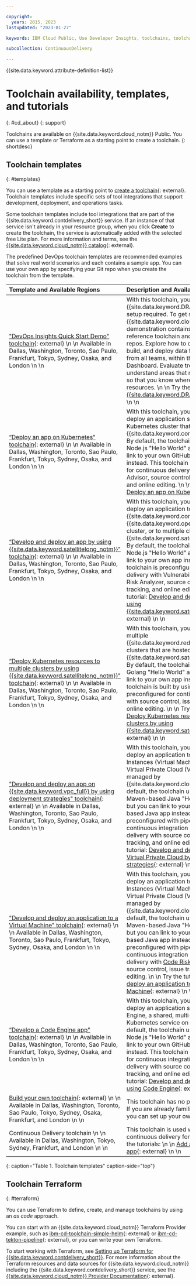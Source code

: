 ```yaml
---

copyright:
  years: 2015, 2023
lastupdated: "2023-01-27"

keywords: IBM Cloud Public, Use Developer Insights, toolchains, toolchain templates, toolchain tutorials, available regions, tools, Terraform 

subcollection: ContinuousDelivery

---
```


{{site.data.keyword.attribute-definition-list}}


# Toolchain availability, templates, and tutorials  
{: #cd_about}
{: support}

Toolchains are available on {{site.data.keyword.cloud_notm}} Public. You can use a template or Terraform as a starting point to create a toolchain.
{: shortdesc}

## Toolchain templates
{: #templates}

You can use a template as a starting point to [create a toolchain](https://cloud.ibm.com/devops/create){: external}. Toolchain templates include specific sets of tool integrations that support development, deployment, and operations tasks.

Some toolchain templates include tool integrations that are part of the {{site.data.keyword.contdelivery_short}} service. If an instance of that service isn't already in your resource group, when you click **Create** to create the toolchain, the service is automatically added with the selected free Lite plan. For more information and terms, see the [{{site.data.keyword.cloud_notm}} catalog](https://cloud.ibm.com/catalog/services/continuous-delivery/){: external}.

The predefined DevOps toolchain templates are recommended examples that solve real world scenarios and each contains a sample app. You can use your own app by specifying your Git repo when you create the toolchain from the template.

|Template and Available Regions |Description and Available Tutorials	|Included Tools |
|:----------|:------------------------------|:------------------|
|["DevOps Insights Quick Start Demo" toolchain](https://cloud.ibm.com/devops/setup/deploy?repository=https%3A%2F%2Fgithub.com%2Fdevops-insights%2FDevOpsInsights_Demo_Toolchain_Template){: external}  \n  \n  Available in Dallas, Washington, Toronto, Sao Paulo, Frankfurt, Tokyo, Sydney, Osaka, and London  \n  \n 		|With this toolchain, you can explore {{site.data.keyword.DRA_short}}, with no setup required. To get started, log in to {{site.data.keyword.cloud_notm}}. This demonstration contains data from a reference toolchain and three GitHub repos. Explore how to organize, test, build, and deploy data for all applications, from all teams, within the Quality Dashboard. Evaluate trends and understand areas that need improvements so that you know where to focus your resources.  \n  \n Try the tutorial: [Explore {{site.data.keyword.DRA_full}}](https://www.ibm.com/cloud/architecture/tutorials/explore-ibm-cloud-devops-insights){: external}  \n  \n   		|GitHub and Issues  \n  \n {{site.data.keyword.DRA_full}}  \n  \n 		|
|[“Deploy an app on Kubernetes" toolchain](https://cloud.ibm.com/devops/setup/deploy?repository=https://github.com/open-toolchain/secure-app-toolchain){: external}  \n  \n Available in Dallas, Washington, Toronto, Sao Paulo, Frankfurt, Tokyo, Sydney, Osaka, and London  \n  \n  		|With this toolchain, you can develop, and deploy an application securely into a Kubernetes cluster that is managed by the {{site.data.keyword.containerlong_notm}}. By default, the toolchain uses a sample Node.js "Hello World" app, but you can link to your own GitHub repository instead. This toolchain is preconfigured for continuous delivery with Vulnerability Advisor, source control, issue tracking, and online editing.  \n  \n  Try the tutorial: [Deploy an app on Kubernetes](/docs/ContinuousDelivery?topic=ContinuousDelivery-tutorial-cd-kubernetes)  \n  \n   		|{{site.data.keyword.deliverypipeline}}  \n  \n GitHub and Issues  \n  \n {{site.data.keyword.containerlong_notm}} (Kubernetes cluster)  \n  \n 			|
|[“Develop and deploy an app by using {{site.data.keyword.satellitelong_notm}}" toolchain](https://cloud.ibm.com/devops/setup/deploy?repository=https://github.com/open-toolchain/secure-app-toolchain){: external}  \n  \n Available in Dallas, Washington, Toronto, Sao Paulo, Frankfurt, Tokyo, Sydney, Osaka, and London  \n  \n  		|With this toolchain, you can develop and deploy an application to a single {{site.data.keyword.containerlong}}, a {{site.data.keyword.openshiftlong}} cluster, or to multiple clusters by using {{site.data.keyword.satellitelong_notm}}. By default, the toolchain uses a sample Node.js "Hello World" app, but you can link to your own app instead. This toolchain is preconfigured for continuous delivery with Vulnerability Advisor, Code Risk Analyzer, source control, issue tracking, and online editing.  \n  \n  Try the tutorial: [Develop and deploy an app by using {{site.data.keyword.satellitelong_notm}}](/docs/ContinuousDelivery?topic=ContinuousDelivery-tutorial-cd-satellite){: external}  \n  \n   		|{{site.data.keyword.deliverypipeline}}  \n  \n {{site.data.keyword.gitrepos}}  \n  \n IBM Secrets Manager   \n  \n {{site.data.keyword.DRA_full}}  \n  \n 			|
|[“Deploy Kubernetes resources to multiple clusters by using {{site.data.keyword.satellitelong_notm}}" toolchain](https://cloud.ibm.com/devops/setup/deploy?repository=https://github.com/open-toolchain/satellite-cd-toolchain){: external}  \n  \n Available in Dallas, Washington, Toronto, Sao Paulo, Frankfurt, Tokyo, Sydney, Osaka, and London  \n  \n  		|With this toolchain, you can deploy to multiple {{site.data.keyword.redhat_openshift_full}} clusters that are hosted on {{site.data.keyword.satellitelong_notm}}. By default, the toolchain uses a sample Golang "Hello World" app, but you can link to your own app instead. This toolchain is built by using Tekton and is preconfigured for continuous delivery with source control, issue tracking, and online editing.  \n  \n  Try the tutorial: [Deploy Kubernetes resources to multiple clusters by using {{site.data.keyword.satellitelong_notm}}](/docs/ContinuousDelivery?topic=ContinuousDelivery-tutorial-cd-only-satellite){: external}  \n  \n   		|{{site.data.keyword.deliverypipeline}}  \n  \n {{site.data.keyword.gitrepos}}  \n  \n 			|
|["Develop and deploy an app on {{site.data.keyword.vpc_full}} by using deployment strategies" toolchain](http://cloud.ibm.com/devops/setup/deploy?repository=https://github.com/open-toolchain/simple-vsi-toolchain){: external}  \n  \n Available in Dallas, Washington, Toronto, Sao Paulo, Frankfurt, Tokyo, Sydney, Osaka, and London  \n  \n  		|With this toolchain, you can develop and deploy an application to Virtual Server Instances (Virtual Machine) within your Virtual Private Cloud (VPC) that is managed by {{site.data.keyword.cloud_notm}}. By default, the toolchain uses a sample Maven-based Java "Hello World" app, but you can link to your own Maven-based Java app instead. This toolchain is preconfigured with pipelines for continuous integration and continuous delivery with source control, issue tracking, and online editing.  \n  \n  Try the tutorial: [Develop and deploy an app on Virtual Private Cloud by using deployment strategies](/docs/ContinuousDelivery?topic=ContinuousDelivery-tutorial-cd-vpc){: external}  \n  \n   		|{{site.data.keyword.cos_full_notm}} bucket  \n  \n  {{site.data.keyword.deliverypipeline}}  \n  \n  {{site.data.keyword.DRA_full}}  \n  \n  {{site.data.keyword.gitrepos}}  \n  \n Secrets Manager   \n  \n 			|
|["Develop and deploy an application to a Virtual Machine" toolchain](https://cloud.ibm.com/devops/setup/deploy?repository=https%3A%2F%2Fgithub.com%2Fopen-toolchain%2Fsimple-vsi-toolchain){: external}  \n  \n Available in Dallas, Washington, Toronto, Sao Paulo, Frankfurt, Tokyo, Sydney, Osaka, and London  \n  \n  		|With this toolchain, you can develop and deploy an application to Virtual Server Instances (Virtual Machine) within your Virtual Private Cloud (VPC) that is managed by {{site.data.keyword.cloud_notm}}. By default, the toolchain uses a sample Maven-based Java "Hello World" app, but you can link to your own Maven-based Java app instead. This toolchain is preconfigured with pipelines for continuous integration and continuous delivery with [Code Risk Analyzer (CRA)](/docs/code-risk-analyzer-cli-plugin?topic=code-risk-analyzer-cli-plugin-cra-cli-plugin), source control, issue tracking, and online editing.  \n  \n  Try the tutorial: [Develop and deploy an application to a Virtual Machine](/docs/ContinuousDelivery?topic=ContinuousDelivery-tutorial-cd-vsi){: external}  \n  \n   		|{{site.data.keyword.cos_full_notm}} bucket  \n  \n  {{site.data.keyword.deliverypipeline}}  \n  \n  {{site.data.keyword.DRA_full}}  \n  \n  {{site.data.keyword.gitrepos}}  \n  \n Secrets Manager   \n  \n 			|
|[“Develop a Code Engine app" toolchain](http://cloud.ibm.com/devops/setup/deploy?repository=https%3A%2F%2Fgithub.com%2Fopen-toolchain%2Fcode-engine-toolchain){: external}  \n  \n Available in Dallas, Washington, Toronto, Sao Paulo, Frankfurt, Tokyo, Sydney, Osaka, and London  \n  \n  		|With this toolchain, you can develop and deploy an application securely into Code Engine, a shared, multi-tenant Kubernetes service on IBM Cloud. By default, the toolchain uses a sample Node.js "Hello World" app, but you can link to your own GitHub repository instead. This toolchain is preconfigured for continuous integration, continuous delivery with source control, issue tracking, and online editing.  \n  \n  Try the tutorial: [Develop and deploy an app by using Code Engine](https://cloud.ibm.com/docs/ContinuousDelivery?topic=ContinuousDelivery-tutorial-cd-code-engine){: external}  \n  \n   		|{{site.data.keyword.deliverypipeline}}  \n  \n {{site.data.keyword.gitrepos}}  \n  \n {{site.data.keyword.codeenginefull}}   \n  \n 			|
|[Build your own toolchain](https://cloud.ibm.com/devops/setup/deploy?repository=https%3A%2F%2Fgithub.com%2Fopen-toolchain%2Fempty-toolchain){: external}  \n  \n Available in Dallas, Washington, Toronto, Sao Paulo, Tokyo, Sydney, Osaka, Frankfurt, and London  \n  \n 		|This toolchain has no preconfigured tools. If you are already familiar with toolchains, you can set up your own toolchain.  \n  \n  		|None		|
|Continuous Delivery toolchain  \n   \n Available in Dallas, Washington, Tokyo, Sydney, Frankfurt, and London  \n  \n 		|This toolchain is used when you enable continuous delivery for an app.  \n  \n Try the tutorials:  \n  \n [Add a toolchain to an app](https://www.ibm.com/cloud/architecture/tutorials/add-a-toolchain-to-an-app){: external}  \n  \n |{{site.data.keyword.deliverypipeline}}  \n  \n GitHub and Issues  \n  \n {{site.data.keyword.cloud_notm}}  \n  \n 		|
{: caption="Table 1. Toolchain templates" caption-side="top"}

## Toolchain Terraform
{: #terraform}

You can use Terraform to define, create, and manage toolchains by using an *as code* approach.

You can start with an {{site.data.keyword.cloud_notm}} Terraform Provider example, such as [ibm-cd-toolchain-simple-helm](https://github.com/IBM-Cloud/terraform-provider-ibm/tree/master/examples/ibm-cd-toolchain-simple-helm){: external} or [ibm-cd-tekton-pipeline](https://github.com/IBM-Cloud/terraform-provider-ibm/tree/master/examples/ibm-cd-tekton-pipeline){: external}, or you can write your own Terraform. 

To start working with Terraform, see [Setting up Terraform for {{site.data.keyword.contdelivery_short}}](/docs/ContinuousDelivery?topic=ContinuousDelivery-terraform-setup). For more information about the Terraform resources and data sources for {{site.data.keyword.cloud_notm}} including the {{site.data.keyword.contdelivery_short}} service, see the [{{site.data.keyword.cloud_notm}} Provider Documentation](https://registry.terraform.io/providers/IBM-Cloud/ibm/latest/docs){: external}.
